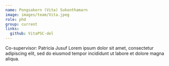```yaml
---
name: Pongsakorn (Vita) Sukonthamarn
image: images/team/Vita.jpeg
role: phd
group: current
links:
  github: VitaPSC-del
---
```


Co-supervisor: Patricia Jusuf
Lorem ipsum dolor sit amet, consectetur adipiscing elit, sed do eiusmod tempor incididunt ut labore et dolore magna aliqua.
